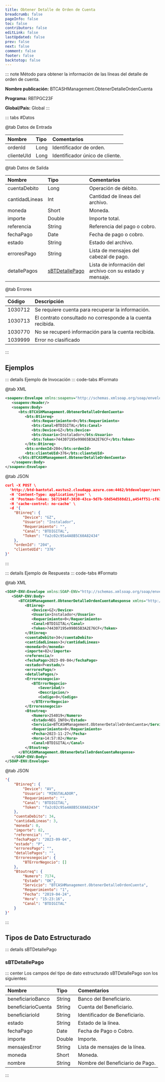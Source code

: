 ```yaml
---
title: Obtener Detalle de Orden de Cuenta
breadcrumb: false
pageInfo: false
toc: false
contributors: false
editLink: false
lastUpdated: false
prev: false
next: false
comment: false
footer: false
backtotop: false
---
```


<!-- ABRE DATOS DEL MÉTODO -->
::: note Método para obtener la información de las líneas del detalle de orden de cuenta.

**Nombre publicación:** BTCASHManagement.ObtenerDetalleOrdenCuenta

**Programa:** RBTPGC23F

**Global/País:** Global
:::
<!-- CIERRA DATOS DEL MÉTODO -->

<!-- ABRE TABLA DE DATOS -->
::: tabs #Datos 

@tab Datos de Entrada

Nombre | Tipo | Comentarios
:--------- | :--------- | :---------
ordenId | Long | Identificador de orden.
clienteUId | Long | Identificador único de cliente.

@tab Datos de Salida

Nombre | Tipo | Comentarios
:--------- | :----------- | :-----------
cuentaDebito | Long | Operación de débito.
cantidadLineas | Int | Cantidad de líneas del archivo.
moneda | Short | Moneda.
importe | Double | Importe total.
referencia | String | Referencia del pago o cobro.
fechaPago | Date | Fecha de pago o cobro.
estado | String | Estado del archivo.
erroresPago | String | Lista de mensajes del cabezal de pago.
detallePagos | [sBTDetallePago](#sbtdetallepago) | Lista de información del archivo con su estado y mensaje.

@tab Errores

Código | Descripción
:--------- | :-----------
1030712 | Se requiere cuenta para recuperar la información.
1030713 | El contrato consultado no corresponde a la cuenta recibida.
1030770 | No se recuperó información para la cuenta recibida.
1039999 | Error no clasificado
::: 
<!-- CIERRA TABLA DE DATOS -->

## **Ejemplos**

<!-- ABRE EJEMPLO DE INVOCACIÓN -->
::: details Ejemplo de Invocación 
::: code-tabs #Formato

@tab XML
```xml
<soapenv:Envelope xmlns:soapenv="http://schemas.xmlsoap.org/soap/envelope/" xmlns:bts="http://uy.com.dlya.bantotal/BTSOA/">
   <soapenv:Header/>
   <soapenv:Body>
      <bts:BTCASHManagement.ObtenerDetalleOrdenCuenta>
         <bts:Btinreq>
            <bts:Requerimiento>0</bts:Requerimiento>
            <bts:Canal>BTDIGITAL</bts:Canal>
            <bts:Device>GZ</bts:Device>
            <bts:Usuario>Instalador</bts:Usuario>
            <bts:Token>744307195e99865B3A2E76CF</bts:Token>
         </bts:Btinreq>
         <bts:ordenId>204</bts:ordenId>
         <bts:clienteUId>376</bts:clienteUId>
      </bts:BTCASHManagement.ObtenerDetalleOrdenCuenta>
   </soapenv:Body>
</soapenv:Envelope>
```

@tab JSON
```json
curl -X POST \
  'http://btd-bantotal.eastus2.cloudapp.azure.com:4462/btdeveloper/servlet/com.dlya.bantotal.odwsbt_BTCASHManagement_v1?ObtenerDetalleOrdenCuenta=' \
  -H 'Content-Type: application/json' \
  -H 'Postman-Token: 5671946f-3030-43ca-9d7b-58d54d588d21,a454ff51-cf63-4795-a47b-05a16d861dcd' \
  -H 'cache-control: no-cache' \
  -d '{
	"Btinreq": {
		"Device": "GZ",
		"Usuario": "Instalador",
		"Requerimiento": "",
		"Canal": "BTDIGITAL",
		"Token": "fa2c02c95a4A8B5C60A82434"
	},
    "ordenId": "204",
    "clienteUId": "376"
}'
```
:::
<!-- CIERRA EJEMPLO DE INVOCACIÓN -->

<!-- ABRE EJEMPLO DE RESPUESTA -->
::: details Ejemplo de Respuesta 
::: code-tabs #Formato

@tab XML
```xml
<SOAP-ENV:Envelope xmlns:SOAP-ENV="http://schemas.xmlsoap.org/soap/envelope/" xmlns:xsd="http://www.w3.org/2001/XMLSchema" xmlns:SOAP-ENC="http://schemas.xmlsoap.org/soap/encoding/" xmlns:xsi="http://www.w3.org/2001/XMLSchema-instance">
   <SOAP-ENV:Body>
      <BTCASHManagement.ObtenerDetalleOrdenCuentaResponse xmlns="http://uy.com.dlya.bantotal/BTSOA/">
         <Btinreq>
            <Device>GZ</Device>
            <Usuario>Instalador</Usuario>
            <Requerimiento>0</Requerimiento>
            <Canal>BTDIGITAL</Canal>
            <Token>744307195e99865B3A2E76CF</Token>
         </Btinreq>
         <cuentaDebito>34</cuentaDebito>
         <cantidadLineas>3</cantidadLineas>
         <moneda>0</moneda>
         <importe>82</importe>
         <referencia/>
         <fechaPago>2023-09-04</fechaPago>
         <estado>P<estado/>
         <erroresPago/>
         <detallePagos/>
         <Erroresnegocio>
            <BTErrorNegocio>
               <Severidad/>
               <Descripcion/>
               <Codigo>0</Codigo>
            </BTErrorNegocio>
         </Erroresnegocio>
         <Btoutreq>
            <Numero>254019</Numero>
            <Estado>NEG_INFO</Estado>
            <Servicio>BTCASHManagement.ObtenerDetalleOrdenCuenta</Servicio>
            <Requerimiento>0</Requerimiento>
            <Fecha>2023-11-27</Fecha>
            <Hora>14:57:02</Hora>
            <Canal>BTDIGITAL</Canal>
         </Btoutreq>
      </BTCASHManagement.ObtenerDetalleOrdenCuentaResponse>
   </SOAP-ENV:Body>
</SOAP-ENV:Envelope>
```

@tab JSON
```json
'{
	"Btinreq": {
		"Device": "AV",
		"Usuario": "MINSTALADOR",
		"Requerimiento": "",
		"Canal": "BTDIGITAL",
		"Token": "fa2c02c95a4A8B5C60A82434"
	},
    "cuentaDebito": 34,
    "cantidadLineas": 3,
    "moneda": 0,
    "importe": 82,
    "referencia": "",
    "fechaPago": "2023-09-04",
    "estado": "P",
    "erroresPago": "",
    "detallePagos": "",
    "Erroresnegocio": {
        "BTErrorNegocio": []
    },
    "Btoutreq": {
        "Numero": 7174,
        "Estado": "OK",
        "Servicio": "BTCASHManagement.ObtenerDetalleOrdenCuenta",
        "Requerimiento": "1",
        "Fecha": "2019-04-24",
        "Hora": "15:23:16",
        "Canal": "BTDIGITAL"
    }
}'
```
::: 
<!-- CIERRA EJEMPLO DE RESPUESTA -->

## **Tipos de Dato Estructurado**

<!-- ABRE SDT -->
::: details sBTDetallePago  

### sBTDetallePago

::: center 
Los campos del tipo de dato estructurado sBTDetallePago son los siguientes: 

Nombre | Tipo | Comentarios 
:--------- | :----------- | :----------- 
beneficiarioBanco | String | Banco del Beneficiario.
beneficiarioCuenta | String | Cuenta del Beneficiario.
beneficiarioId | String | Identificador de Beneficiario.
estado | String | Estado de la línea.
fechaPago | Date | Fecha de Pago o Cobro.
importe | Double | Importe.
mensajesError | String | Lista de mensajes de la línea.
moneda | Short | Moneda.
nombre | String | Nombre del Beneficiario de Pago.
:::
<!-- CIERRA SDT -->